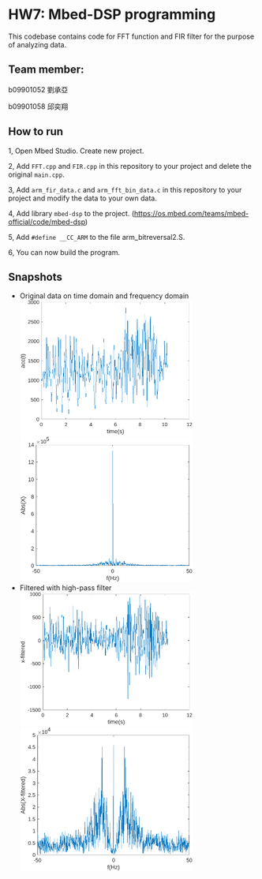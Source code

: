 # HW7: Mbed-DSP programming

This codebase contains code for FFT function and FIR filter for the purpose of analyzing data.

## Team member:
b09901052 劉承亞

b09901058 邱奕翔

## How to run 
    
1, Open Mbed Studio. Create new project.

2, Add `FFT.cpp` and `FIR.cpp` in this repository to your project and delete the original `main.cpp`.

3, Add `arm_fir_data.c` and `arm_fft_bin_data.c` in this repository to your project and modify the data to your own data.

4, Add library `mbed-dsp` to the project. (https://os.mbed.com/teams/mbed-official/code/mbed-dsp)

5, Add `#define __CC_ARM` to the file arm_bitreversal2.S.

6, You can now build the program.

## Snapshots
- Original data on time domain and frequency domain
<img src="docs/comb1.png" width="350px"> <img src="docs/comb2.png" width="350px">
- Filtered with high-pass filter
<img src="docs/comb5.png" width="350px"> <img src="docs/comb6.png" width="350px">